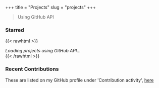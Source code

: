 +++
title = "Projects"
slug = "projects"
+++

> Using GitHub API

### Starred

{{< rawhtml >}}
<div id="github-projects"><i>Loading projects using GitHub API...</i></div>
<script async defer>
var element = document.getElementById("github-projects");

function Get(yourUrl){
    var Httpreq = new XMLHttpRequest(); // a new request
    Httpreq.open("GET",yourUrl,false);
    Httpreq.send(null);
    return Httpreq.responseText;          
}

var json_obj = JSON.parse(Get("https://gh-pinned-repos-5l2i19um3.vercel.app/?username=Hona"));

element.outerHTML = json_obj.map(function(x) { return "<p>" + "<strong>" + "<a href='" + x.link + "'>" + x.owner + "/" + x.repo + "</a>" + "</strong> - " + x.stars + " &#9734; - " + x.language + "<br />" + x.description + "</p>"})
    .reduce((acc, curr) => acc + curr);

</script>
{{< /rawhtml >}}

### Recent Contributions

These are listed on my GitHub profile under 'Contribution activity', [here](https://github.com/Hona)
